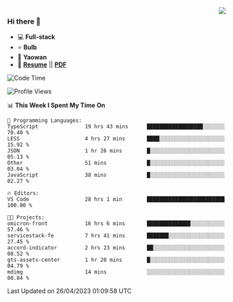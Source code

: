 <img align="right" src="https://github-readme-stats.vercel.app/api?username=LolipopJ&show_icons=true&count_private=true&hide_title=true&include_all_commits=true&theme=vue">

### Hi there 👋

- :computer: **Full-stack**
- :star: **Bulb**
- :pill: **Yaowan**
- :milky_way: [**Resume**](https://lolipopj.github.io/resume/) || [**PDF**](https://cdn.jsdelivr.net/gh/lolipopj/resume/export/resume-en.pdf)

<!--START_SECTION:waka-->
![Code Time](http://img.shields.io/badge/Code%20Time-1%2C191%20hrs%2039%20mins-blue)

![Profile Views](http://img.shields.io/badge/Profile%20Views-5-blue)

📊 **This Week I Spent My Time On** 

```text
💬 Programming Languages: 
TypeScript               19 hrs 43 mins      ██████████████████░░░░░░░   70.40 % 
LESS                     4 hrs 27 mins       ████░░░░░░░░░░░░░░░░░░░░░   15.92 % 
JSON                     1 hr 26 mins        █░░░░░░░░░░░░░░░░░░░░░░░░   05.13 % 
Other                    51 mins             █░░░░░░░░░░░░░░░░░░░░░░░░   03.04 % 
JavaScript               38 mins             █░░░░░░░░░░░░░░░░░░░░░░░░   02.27 % 

🔥 Editors: 
VS Code                  28 hrs 1 min        █████████████████████████   100.00 % 

🐱‍💻 Projects: 
omicron-front            16 hrs 6 mins       ██████████████░░░░░░░░░░░   57.46 % 
servicestack-fe          7 hrs 41 mins       ███████░░░░░░░░░░░░░░░░░░   27.45 % 
accord-indicator         2 hrs 23 mins       ██░░░░░░░░░░░░░░░░░░░░░░░   08.52 % 
gts-assets-center        1 hr 20 mins        █░░░░░░░░░░░░░░░░░░░░░░░░   04.79 % 
mdimg                    14 mins             ░░░░░░░░░░░░░░░░░░░░░░░░░   00.84 % 
```


 Last Updated on 26/04/2023 01:09:58 UTC
<!--END_SECTION:waka-->
